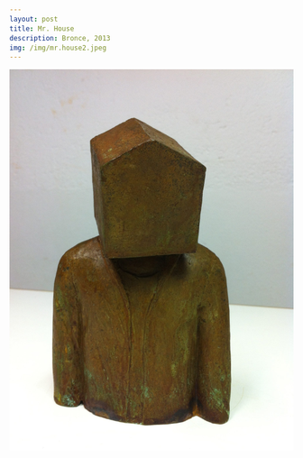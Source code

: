 ```yaml
---
layout: post
title: Mr. House
description: Bronce, 2013
img: /img/mr.house2.jpeg
---
```




<div class="img_row">
  <img class="col three" src="/img/mr.house1.jpeg"/>
</div>
<div class="col three caption">
</div>
